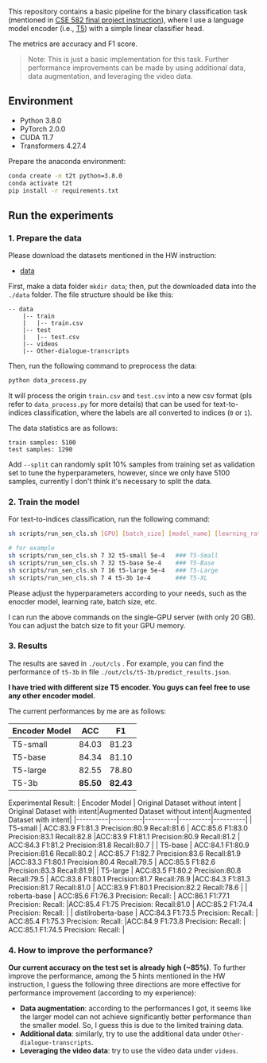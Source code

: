 This repository contains a basic pipeline for the binary classification task (mentioned in [CSE 582 final project instruction](https://psu.instructure.com/courses/2309886/assignments/15994501)), where I use a language model encoder (i.e., [T5](https://huggingface.co/docs/transformers/model_doc/t5)) with a simple linear classifier head.

The metrics are accuracy and F1 score.

>Note:
>This is just a basic implementation for this task. Further performance improvements can be made by using additional data, data augmentation, and leveraging the video data.

## Environment

- Python 3.8.0
- PyTorch 2.0.0
- CUDA 11.7
- Transformers 4.27.4

Prepare the anaconda environment:

```bash
conda create -n t2t python=3.8.0
conda activate t2t
pip install -r requirements.txt
```

## Run the experiments

### 1. Prepare the data

Please download the datasets mentioned in the HW instruction:
- [data](https://drive.google.com/drive/folders/1RAWWGTI7ciFkQfl3P9TSlC8Wm-seZYrN)


First, make a data folder `mkdir data`; then, put the downloaded data into the `./data` folder. The file structure should be like this:

``` 
-- data
    |-- train
    |   |-- train.csv
    |-- test
    |   |-- test.csv
    |-- videos
    |-- Other-dialogue-transcripts
```

Then, run the following command to preprocess the data:

```bash
python data_process.py
```

It will process the origin `train.csv` and `test.csv` into a new csv format (pls refer to `data_process.py` for more details) that can be used for text-to-indices classification, where the labels are all converted to indices (`0` or `1`).   

The data statistics are as follows:

```
train samples: 5100
test samples: 1290
```

Add `--split` can randomly split 10% samples from training set as validation set to tune the hyperparameters, however, since we only have 5100 samples, currently I don't think it's necessary to split the data.


### 2. Train the model


For text-to-indices classification, run the following command:

```bash
sh scripts/run_sen_cls.sh [GPU] [batch_size] [model_name] [learning_rate]

# for example
sh scripts/run_sen_cls.sh 7 32 t5-small 5e-4   ### T5-Small
sh scripts/run_sen_cls.sh 7 32 t5-base 5e-4    ### T5-Base
sh scripts/run_sen_cls.sh 7 16 t5-large 5e-4   ### T5-Large
sh scripts/run_sen_cls.sh 7 4 t5-3b 1e-4       ### T5-XL
```

Please adjust the hyperparameters according to your needs, such as the enocder model, learning rate, batch size, etc.

I can run the above commands on the single-GPU server (with only 20 GB). You can adjust the batch size to fit your GPU memory.


### 3. Results

The results are saved in `./out/cls` . For example, you can find the performance of `t5-3b` in file `./out/cls/t5-3b/predict_results.json`.

**I have tried with different size T5 encoder. You guys can feel free to use any other encoder model.**

The current performances by me are as follows:

| Encoder Model    | ACC      | F1       |
|----------|----------|----------|
| T5-small | 84.03   | 81.23  |
| T5-base  | 84.34  | 81.10  |
| T5-large | 82.55  | 78.80  |
| T5-3b    | **85.50**  | **82.43**  |

Experimental Result:
| Encoder Model    | Original Dataset without intent | Original Dataset with intent|Augmented Dataset without intent|Augmented Dataset with intent|
|----------|----------|----------|----------|----------|
| T5-small | ACC:83.9    F1:81.3  Precision:80.9 Recall:81.6 | ACC:85.6    F1:83.0 Precision:83.1 Recall:82.8 |ACC:83.9    F1:81.1  Precision:80.9 Recall:81.2 | ACC:84.3    F1:81.2 Precision:81.8 Recall:80.7 |
| T5-base  | ACC:84.1    F1:80.9  Precision:81.6 Recall:80.2  | ACC:85.7    F1:82.7 Precision:83.6 Recall:81.9  |ACC:83.3    F1:80.1  Precision:80.4 Recall:79.5  | ACC:85.5    F1:82.6 Precision:83.3 Recall:81.9|
| T5-large | ACC:83.5    F1:80.2 Precision:80.8  Recall:79.5  | ACC:83.8    F1:80.1 Precision:81.7 Recall:78.9 |ACC:84.3    F1:81.3 Precision:81.7 Recall:81.0  | ACC:83.9    F1:80.1 Precision:82.2 Recall:78.6 |
| roberta-base | ACC:85.6    F1:76.3 Precision:  Recall:  | ACC:86.1    F1:77.1 Precision:  Recall: |ACC:85.4    F1:75  Precision:   Recall:81.0 | ACC:85.2    F1:74.4 Precision:  Recall: |
| distilroberta-base | ACC:84.3    F1:73.5  Precision:  Recall: | ACC:85.4    F1:75.3 Precision:  Recall: |ACC:84.9    F1:73.8  Precision:  Recall: | ACC:85.1    F1:74.5 Precision:  Recall: |





### 4. How to improve the performance?

**Our current accuracy on the test set is already high (~85%)**. To further improve the performance, among the 5 hints mentioned in the HW instruction, I guess the following three directions are more effective for performance improvement (according to my experience):

- **Data augmentation**: according to the performances I got, it seems like the larger model can not achieve significantly better performance than the smaller model. So, I guess this is due to the limited training data. 
- **Additional data**: similarly, try to use the additional data under `Other-dialogue-transcripts`.
- **Leveraging the video data**: try to use the video data under `videos`.

